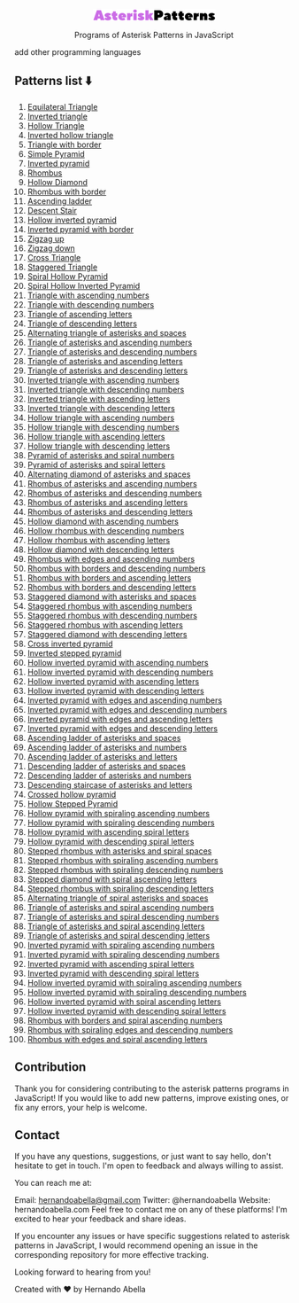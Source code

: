 <div align="center"><img title="logo" alt="logo" src="/images/logo-light.png"></div>

<p align="center">Programs of Asterisk Patterns in JavaScript<p>

add other programming languages

## Patterns list ⬇️

1. [Equilateral Triangle](patterns/equilateral-triangle.md)
2. [Inverted triangle](patterns/inverted-triangle.md)
3. [Hollow Triangle](patterns/hollow-triangle.md)
4. [Inverted hollow triangle](/patterns/inverted-hollow-triangle.md)
5. [Triangle with border](/patterns/triangle-with-border.md)
6. [Simple Pyramid](/patterns/pyramide.md)
7. [Inverted pyramid](/patterns/inverted-pyramid.md)
8. [Rhombus](/patterns/rhombus.md)
9. [Hollow Diamond](/patterns/hollow-diamond.md)
10. [Rhombus with border]()
11. [Ascending ladder](/patterns/ascending-ladder.md)
12. [Descent Stair](/patterns/descending-stair.md)
13. [Hollow inverted pyramid]()
14. [Inverted pyramid with border]()
15. [Zigzag up]()
16. [Zigzag down]()
17. [Cross Triangle]()
18. [Staggered Triangle]()
19. [Spiral Hollow Pyramid]()
20. [Spiral Hollow Inverted Pyramid]()
21. [Triangle with ascending numbers]()
22. [Triangle with descending numbers]()
23. [Triangle of ascending letters]()
24. [Triangle of descending letters]()
25. [Alternating triangle of asterisks and spaces]()
26. [Triangle of asterisks and ascending numbers]()
27. [Triangle of asterisks and descending numbers]()
28. [Triangle of asterisks and ascending letters]()
29. [Triangle of asterisks and descending letters]()
30. [Inverted triangle with ascending numbers]()
31. [Inverted triangle with descending numbers]()
32. [Inverted triangle with ascending letters]()
33. [Inverted triangle with descending letters]()
34. [Hollow triangle with ascending numbers]()
35. [Hollow triangle with descending numbers]()
36. [Hollow triangle with ascending letters]()
37. [Hollow triangle with descending letters]()
38. [Pyramid of asterisks and spiral numbers]()
39. [Pyramid of asterisks and spiral letters]()
40. [Alternating diamond of asterisks and spaces]()
41. [Rhombus of asterisks and ascending numbers]()
42. [Rhombus of asterisks and descending numbers]()
43. [Rhombus of asterisks and ascending letters]()
44. [Rhombus of asterisks and descending letters]()
45. [Hollow diamond with ascending numbers]()
46. [Hollow rhombus with descending numbers]()
47. [Hollow rhombus with ascending letters]()
48. [Hollow diamond with descending letters]()
49. [Rhombus with edges and ascending numbers]()
50. [Rhombus with borders and descending numbers]()
51. [Rhombus with borders and ascending letters]()
52. [Rhombus with borders and descending letters]()
53. [Staggered diamond with asterisks and spaces]()
54. [Staggered rhombus with ascending numbers]()
55. [Staggered rhombus with descending numbers]()
56. [Staggered rhombus with ascending letters]()
57. [Staggered diamond with descending letters]()
58. [Cross inverted pyramid]()
59. [Inverted stepped pyramid]()
60. [Hollow inverted pyramid with ascending numbers]()
61. [Hollow inverted pyramid with descending numbers]()
62. [Hollow inverted pyramid with ascending letters]()
63. [Hollow inverted pyramid with descending letters]()
64. [Inverted pyramid with edges and ascending numbers]()
65. [Inverted pyramid with edges and descending numbers]()
66. [Inverted pyramid with edges and ascending letters]()
67. [Inverted pyramid with edges and descending letters]()
68. [Ascending ladder of asterisks and spaces]()
69. [Ascending ladder of asterisks and numbers]()
70. [Ascending ladder of asterisks and letters]()
71. [Descending ladder of asterisks and spaces]()
72. [Descending ladder of asterisks and numbers]()
73. [Descending staircase of asterisks and letters]()
74. [Crossed hollow pyramid]()
75. [Hollow Stepped Pyramid]()
76. [Hollow pyramid with spiraling ascending numbers]()
77. [Hollow pyramid with spiraling descending numbers]()
78. [Hollow pyramid with ascending spiral letters]()
79. [Hollow pyramid with descending spiral letters]()
80. [Stepped rhombus with asterisks and spiral spaces]()
81. [Stepped rhombus with spiraling ascending numbers]()
82. [Stepped rhombus with spiraling descending numbers]()
83. [Stepped diamond with spiral ascending letters]()
84. [Stepped rhombus with spiraling descending letters]()
85. [Alternating triangle of spiral asterisks and spaces]()
86. [Triangle of asterisks and spiral ascending numbers]()
87. [Triangle of asterisks and spiral descending numbers]()
88. [Triangle of asterisks and spiral ascending letters]()
89. [Triangle of asterisks and spiral descending letters]()
90. [Inverted pyramid with spiraling ascending numbers]()
91. [Inverted pyramid with spiraling descending numbers]()
92. [Inverted pyramid with ascending spiral letters]()
93. [Inverted pyramid with descending spiral letters]()
94. [Hollow inverted pyramid with spiraling ascending numbers]()
95. [Hollow inverted pyramid with spiraling descending numbers]()
96. [Hollow inverted pyramid with spiral ascending letters]()
97. [Hollow inverted pyramid with descending spiral letters]()
98. [Rhombus with borders and spiral ascending numbers]()
99. [Rhombus with spiraling edges and descending numbers]()
100. [Rhombus with edges and spiral ascending letters]()

## Contribution
Thank you for considering contributing to the asterisk patterns programs in JavaScript! If you would like to add new patterns, improve existing ones, or fix any errors, your help is welcome.

## Contact
If you have any questions, suggestions, or just want to say hello, don't hesitate to get in touch. I'm open to feedback and always willing to assist.

You can reach me at:

Email: hernandoabella@gmail.com
Twitter: @hernandoabella
Website: hernandoabella.com
Feel free to contact me on any of these platforms! I'm excited to hear your feedback and share ideas.

If you encounter any issues or have specific suggestions related to asterisk patterns in JavaScript, I would recommend opening an issue in the corresponding repository for more effective tracking.

Looking forward to hearing from you!

Created with ❤️ by Hernando Abella
